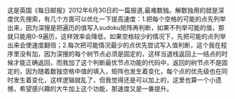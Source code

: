 这是英国《每日邮报》2012年6月30日的一篇报道,最难数独。解数独用的就是深度优先搜索，有几个方面可以优化一下提高速度：1.把每个空格的可能的点先列举出来，因为深搜是把遍历的值写入sudoku矩阵再判断，如果不列举可能的值，那就只能用0-9遍历，这样效率会降低，如果空格较少的情况下，先把可能的点列举出来会使速度翻倍；2.每次把可能情况最少的点优先尝试写入值判断，这个我在程序里没有加，因为深搜的每个树节点必须是固定的，这样当退栈返回上一结点的时候才能正确返回，而我加了这个判断最优节点功能的代码中，返回的树节点不是固定的，因为随着数独空格中值的填入，矩阵也发生着变化，每个点的优先级也在同时发生着变化，这样逻辑就乱了，但我觉得还是可以加上的，这里也算一个小遗憾，希望感兴趣的大牛加上这个功能，那速度又是一番提升。
